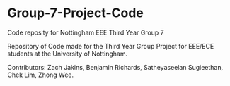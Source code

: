# Group-7-Project-Code
Code reposity for Nottingham EEE Third Year Group 7

Repository of Code made for the Third Year Group Project for EEE/ECE students at the University of Nottingham.

Contributors:
  Zach Jakins,
  Benjamin Richards,
  Satheyaseelan Sugieethan,
  Chek Lim,
  Zhong Wee.

